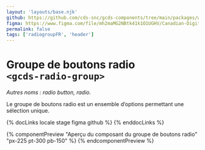 ```yaml
---
layout: 'layouts/base.njk'
github: https://github.com/cds-snc/gcds-components/tree/main/packages/web/src/components/gcds-radio-group
figma: https://www.figma.com/file/mh2maMG2NBtk41k1O1UGHV/Canadian-Digital-Service%E2%80%A8---GC-Design-System?node-id=818%3A3759&t=ciEmm7GYyGAY73zZ-0
permalink: false
tags: ['radiogroupFR', 'header']
---
```


# Groupe de boutons radio <br>`<gcds-radio-group>`

_Autres noms : radio button, radio._

Le groupe de boutons radio est un ensemble d’options permettant une sélection unique.

{% docLinks locale stage figma github %}
{% enddocLinks %}

{% componentPreview "Aperçu du composant du groupe de boutons radio" "px-225 pt-300 pb-150" %}
<gcds-fieldset fieldset-id="fieldset" legend="Légende" hint="Texte explicatif/Exemple de message.">
<gcds-radio-group name="radio" options='[{"id":"form-radio-1","label":"Libellé 1","hint":"Ceci est une description ou un exemple à titre de clarification."},{"id":"form-radio-2","label":"Libellé 2","hint":"Ceci est une description ou un exemple à titre de clarification."}]'>
</gcds-radio-group>
</gcds-fieldset>
{% endcomponentPreview %}